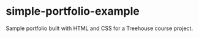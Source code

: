 # simple-portfolio-example
 Sample portfolio built with HTML and CSS for a Treehouse course project.
